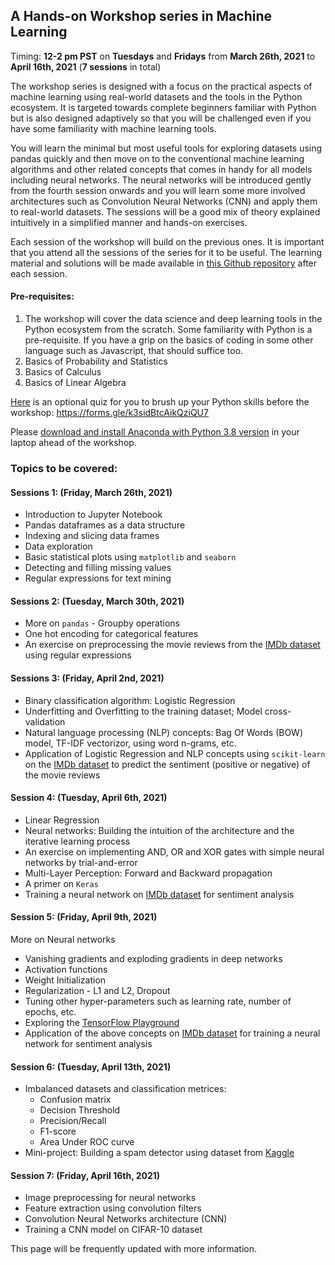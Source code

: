 ## A Hands-on Workshop series in Machine Learning 
Timing: **12-2 pm PST** on **Tuesdays** and **Fridays** from **March 26th, 2021** to **April 16th, 2021** (**7 sessions** in total)  

The workshop series is designed with a focus on the practical aspects of machine learning using real-world datasets and the tools in the Python ecosystem. It is targeted towards complete beginners familiar with Python but is also designed adaptively so that you will be challenged even if you have some familiarity with machine learning tools. 

You will learn the minimal but most useful tools for exploring datasets using pandas quickly and then move on to the conventional machine learning algorithms and other related concepts that comes in handy for all models including neural networks. The neural networks will be introduced gently from the fourth session onwards and you will learn some more involved architectures such as Convolution Neural Networks (CNN) and apply them to real-world datasets. The sessions will be a good mix of theory explained intuitively in a simplified manner and hands-on exercises.

Each session of the workshop will build on the previous ones. It is important that you attend all the sessions of the series for it to be useful. The learning material and solutions will be made available in [this Github repository](https://github.com/AashitaK/A-Hands-on-Workshop-series-in-Machine-Learning) after each session.

#### Pre-requisites:
1. The workshop will cover the data science and deep learning tools in the Python ecosystem from the scratch. Some familiarity with Python is a pre-requisite. If you have a grip on the basics of coding in some other language such as Javascript, that should suffice too. 
2. Basics of Probability and Statistics
3. Basics of Calculus
4. Basics of Linear Algebra

[Here](https://forms.gle/k3sidBtcAikQziQU7) is an optional quiz for you to brush up your Python skills before the workshop: https://forms.gle/k3sidBtcAikQziQU7

Please [download and install Anaconda with Python 3.8 version](https://www.anaconda.com/products/individual#Downloads) in your laptop ahead of the workshop.  

### Topics to be covered:  

#### Sessions 1: (Friday, March 26th, 2021)
* Introduction to Jupyter Notebook
* Pandas dataframes as a data structure
* Indexing and slicing data frames
* Data exploration 
* Basic statistical plots using `matplotlib` and `seaborn`
* Detecting and filling missing values
* Regular expressions for text mining

#### Sessions 2: (Tuesday, March 30th, 2021)
* More on `pandas` - Groupby operations
* One hot encoding for categorical features
* An exercise on preprocessing the movie reviews from the [IMDb dataset](https://www.kaggle.com/lakshmi25npathi/imdb-dataset-of-50k-movie-reviews) using regular expressions

#### Sessions 3: (Friday, April 2nd, 2021)
* Binary classification algorithm: Logistic Regression
* Underfitting and Overfitting to the training dataset; Model cross-validation
* Natural language processing (NLP) concepts: Bag Of Words (BOW) model, TF-IDF vectorizor, using word n-grams, etc.
* Application of Logistic Regression and NLP concepts using `scikit-learn` on the [IMDb dataset](https://www.kaggle.com/lakshmi25npathi/imdb-dataset-of-50k-movie-reviews) to predict the sentiment (positive or negative) of the movie reviews

#### Session 4: (Tuesday, April 6th, 2021)
* Linear Regression
* Neural networks: Building the intuition of the architecture and the iterative learning process  
* An exercise on implementing AND, OR and XOR gates with simple neural networks by trial-and-error
* Multi-Layer Perception: Forward and Backward propagation
* A primer on `Keras`
* Training a neural network on [IMDb dataset](https://www.kaggle.com/lakshmi25npathi/imdb-dataset-of-50k-movie-reviews) for sentiment analysis
 
#### Session 5: (Friday, April 9th, 2021)
More on Neural networks
* Vanishing gradients and exploding gradients in deep networks
* Activation functions 
* Weight Initialization
* Regularization - L1 and L2, Dropout
* Tuning other hyper-parameters such as learning rate, number of epochs, etc.
* Exploring the [TensorFlow Playground](https://playground.tensorflow.org/)
* Application of the above concepts on [IMDb dataset](https://www.kaggle.com/lakshmi25npathi/imdb-dataset-of-50k-movie-reviews) for training a neural network for sentiment analysis

#### Session 6: (Tuesday, April 13th, 2021)
* Imbalanced datasets and classification metrices:
    * Confusion matrix
    * Decision Threshold
    * Precision/Recall
    * F1-score
    * Area Under ROC curve 
* Mini-project: Building a spam detector using dataset from [Kaggle](https://www.kaggle.com)

#### Session 7: (Friday, April 16th, 2021)
* Image preprocessing for neural networks
* Feature extraction using convolution filters
* Convolution Neural Networks architecture (CNN)
* Training a CNN model on CIFAR-10 dataset

This page will be frequently updated with more information.
